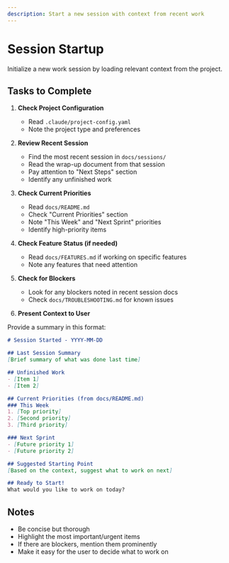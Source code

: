 ```yaml
---
description: Start a new session with context from recent work
---
```


# Session Startup

Initialize a new work session by loading relevant context from the project.

## Tasks to Complete

1. **Check Project Configuration**
   - Read `.claude/project-config.yaml`
   - Note the project type and preferences

2. **Review Recent Session**
   - Find the most recent session in `docs/sessions/`
   - Read the wrap-up document from that session
   - Pay attention to "Next Steps" section
   - Identify any unfinished work

3. **Check Current Priorities**
   - Read `docs/README.md`
   - Check "Current Priorities" section
   - Note "This Week" and "Next Sprint" priorities
   - Identify high-priority items

4. **Check Feature Status (if needed)**
   - Read `docs/FEATURES.md` if working on specific features
   - Note any features that need attention

5. **Check for Blockers**
   - Look for any blockers noted in recent session docs
   - Check `docs/TROUBLESHOOTING.md` for known issues

6. **Present Context to User**

Provide a summary in this format:

```markdown
# Session Started - YYYY-MM-DD

## Last Session Summary
[Brief summary of what was done last time]

## Unfinished Work
- [Item 1]
- [Item 2]

## Current Priorities (from docs/README.md)
### This Week
1. [Top priority]
2. [Second priority]
3. [Third priority]

### Next Sprint
- [Future priority 1]
- [Future priority 2]

## Suggested Starting Point
[Based on the context, suggest what to work on next]

## Ready to Start!
What would you like to work on today?
```

## Notes
- Be concise but thorough
- Highlight the most important/urgent items
- If there are blockers, mention them prominently
- Make it easy for the user to decide what to work on
